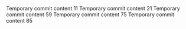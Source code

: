 Temporary commit content 11
Temporary commit content 21
Temporary commit content 59
Temporary commit content 75
Temporary commit content 85
